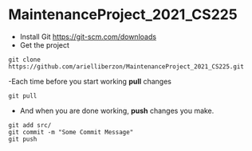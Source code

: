 # MaintenanceProject_2021_CS225

- Install Git https://git-scm.com/downloads
- Get the project
```
git clone https://github.com/arielliberzon/MaintenanceProject_2021_CS225.git
```

-Each time before you start working **pull** changes
```
git pull
```

- And when you are done working, **push** changes you make.
```
git add src/
git commit -m "Some Commit Message"
git push
```